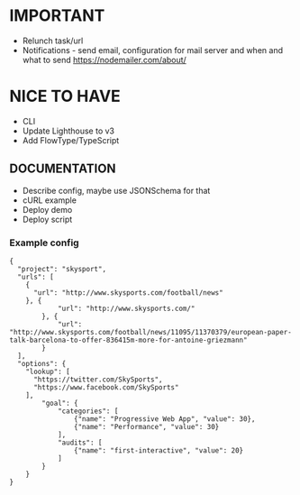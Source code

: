 # IMPORTANT

* Relunch task/url
* Notifications - send email, configuration for mail server and when and what to send https://nodemailer.com/about/

# NICE TO HAVE

* CLI
* Update Lighthouse to v3
* Add FlowType/TypeScript

## DOCUMENTATION

* Describe config, maybe use JSONSchema for that
* cURL example
* Deploy demo
* Deploy script

### Example config

```
{
  "project": "skysport",
  "urls": [
    {
      "url": "http://www.skysports.com/football/news"
    }, {
			"url": "http://www.skysports.com/"
		}, {
			"url": "http://www.skysports.com/football/news/11095/11370379/european-paper-talk-barcelona-to-offer-836415m-more-for-antoine-griezmann"
		}
  ],
  "options": {
    "lookup": [
      "https://twitter.com/SkySports",
      "https://www.facebook.com/SkySports"
    ],
		"goal": {
			"categories": [
				{"name": "Progressive Web App", "value": 30},
				{"name": "Performance", "value": 30}
			],
			"audits": [
				{"name": "first-interactive", "value": 20}
			]
		}
	}
}
```
